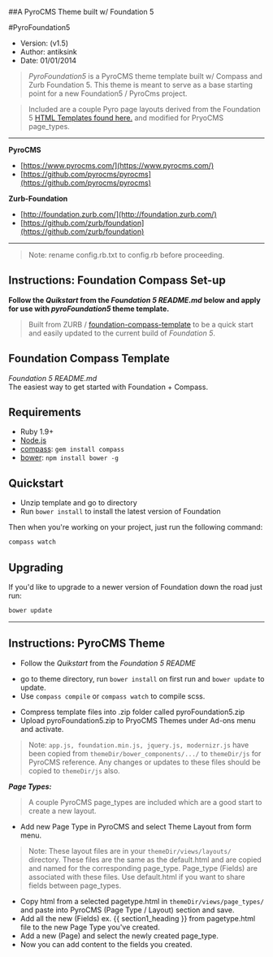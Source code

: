 ##A PyroCMS Theme built w/ Foundation 5

#PyroFoundation5  
	
- Version: (v1.5)  
- Author: antiksink  
- Date: 01/01/2014  

>*PyroFoundation5* is a PyroCMS theme template built w/ Compass and Zurb Foundation 5. This theme is meant to serve as a base starting point for a new Foundation5 / PyroCms project.  

>Included are a couple Pyro page layouts derived from the Foundation 5 [HTML Templates found here.](foundation.zurb.com/templates.html) and modified for PryoCMS page_types.

---
  
**PyroCMS**  
	
 - [https://www.pyrocms.com/](https://www.pyrocms.com/)  
 - [https://github.com/pyrocms/pyrocms](https://github.com/pyrocms/pyrocms)

**Zurb-Foundation**  

 - [http://foundation.zurb.com/](http://foundation.zurb.com/) 
 - [https://github.com/zurb/foundation](https://github.com/zurb/foundation)  
 
---  

> Note: rename config.rb.txt to config.rb before proceeding.  

## Instructions: Foundation Compass Set-up  
  
**Follow the _Quikstart_ from the _Foundation 5 README.md_ below and apply for use with _pyroFoundation5_ theme template.**  

> Built from ZURB / [foundation-compass-template](https://github.com/zurb/foundation-compass-template/archive/master.zip) to be a quick start and easily updated to the current build of _Foundation 5_.

## Foundation Compass Template
_Foundation 5 README.md_  
The easiest way to get started with Foundation + Compass.

## Requirements

  * Ruby 1.9+
  * [Node.js](http://nodejs.org)
  * [compass](http://compass-style.org/): `gem install compass`
  * [bower](http://bower.io): `npm install bower -g`

## Quickstart

  * Unzip template and go to directory
  * Run `bower install` to install the latest version of Foundation
  
Then when you're working on your project, just run the following command:

```bash
compass watch
```

## Upgrading

If you'd like to upgrade to a newer version of Foundation down the road just run:

```bash
bower update
```

---

## Instructions: PyroCMS Theme  

* Follow the _Quikstart_ from the _Foundation 5 README_ 
 - go to theme directory, run `bower install` on first run and `bower update` to update. 
 - Use `compass compile` or `compass watch` to compile scss.
* Compress template files into .zip folder called pyroFoundation5.zip  
* Upload pyroFoundation5.zip to PryoCMS Themes under Ad-ons menu and activate.  

> Note: `app.js, foundation.min.js, jquery.js, modernizr.js` have been copied from `themeDir/bower_components/.../` to `themeDir/js` for PyroCMS reference.
Any changes or updates to these files should be copied to `themeDir/js` also.

***Page Types:***  

>A couple PyroCMS page_types are included which are a good start to create a new layout.  

 * Add new Page Type in PyroCMS and select Theme Layout from form menu.  
 > Note: These layout files are in your `themeDir/views/layouts/` directory. These files are the same as the default.html and are copied and named for the corresponding page_type. Page_type (Fields) are associated with these files. Use default.html if you want to share fields between page_types.  
  
 * Copy html from a selected pagetype.html in `themeDir/views/page_types/` and paste into PyroCMS (Page Type / Layout) section and save.  
 * Add all the new (Fields) ex. {{ section1_heading }} from pagetype.html file to the new Page Type you've created.
 * Add a new (Page) and select the newly created page_type.
 * Now you can add content to the fields you created. 


